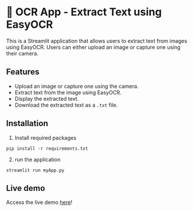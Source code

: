 # 📸 OCR App - Extract Text using EasyOCR

This is a Streamlit application that allows users to extract text from images using EasyOCR. Users can either upload an image or capture one using their camera.

## Features

- Upload an image or capture one using the camera.
- Extract text from the image using EasyOCR.
- Display the extracted text.
- Download the extracted text as a `.txt` file.

## Installation
1. Install required packages
```
pip install -r requirements.txt
```
2. run the application
```
streamlit run myApp.py
```

## Live demo
Access the live demo [here](https://lamees-f-ocr-application-myapp-mf57oa.streamlit.app/)!
